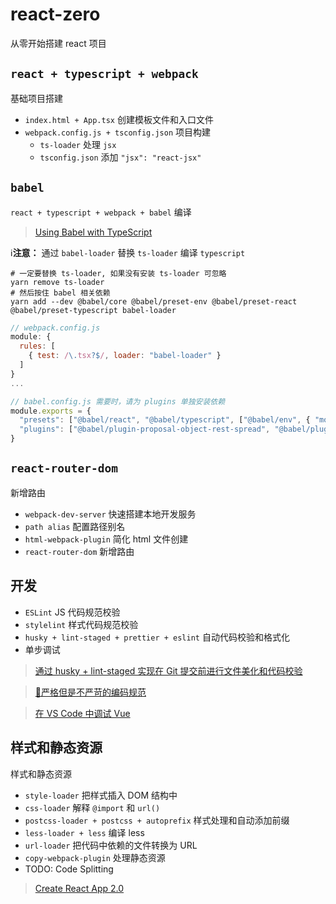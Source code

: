 # react-zero
从零开始搭建 react 项目



## `react + typescript + webpack`
基础项目搭建

- `index.html + App.tsx` 创建模板文件和入口文件
- `webpack.config.js + tsconfig.json` 项目构建
  - `ts-loader` 处理 `jsx`
  - `tsconfig.json` 添加 `"jsx": "react-jsx"`



## `babel`
`react + typescript + webpack + babel` 编译

> [Using Babel with TypeScript](https://www.typescriptlang.org/docs/handbook/babel-with-typescript.html)

ℹ️**注意：** 通过 `babel-loader` 替换 `ts-loader` 编译 `typescript`

```shell
# 一定要替换 ts-loader, 如果没有安装 ts-loader 可忽略
yarn remove ts-loader
# 然后按住 babel 相关依赖
yarn add --dev @babel/core @babel/preset-env @babel/preset-react @babel/preset-typescript babel-loader
```

```js
// webpack.config.js
module: {
  rules: [
    { test: /\.tsx?$/, loader: "babel-loader" }
  ]
}
...
```

```js
// babel.config.js 需要时，请为 plugins 单独安装依赖
module.exports = {
  "presets": ["@babel/react", "@babel/typescript", ["@babel/env", { "modules": false }]],
  "plugins": ["@babel/plugin-proposal-object-rest-spread", "@babel/plugin-proposal-class-properties"]
}
```



## `react-router-dom`
新增路由

- `webpack-dev-server` 快速搭建本地开发服务
- `path alias` 配置路径别名
- `html-webpack-plugin` 简化 html 文件创建
- `react-router-dom` 新增路由



## 开发

- `ESLint` JS 代码规范校验
- `stylelint` 样式代码规范校验
- `husky + lint-staged + prettier + eslint` 自动代码校验和格式化
- 单步调试

> [通过 husky + lint-staged 实现在 Git 提交前进行文件美化和代码校验](https://youtiao66.github.io/blog/husky-lint-staged-prettier-eslint/)

> [💪严格但是不严苛的编码规范](https://github.com/umijs/fabric)

> [在 VS Code 中调试 Vue](https://youtiao66.github.io/blog/debug-vue-in-vscode/)



## 样式和静态资源 
样式和静态资源

- `style-loader` 把样式插入 DOM 结构中
- `css-loader` 解释 `@import` 和 `url()`
- `postcss-loader + postcss + autoprefix` 样式处理和自动添加前缀
- `less-loader + less` 编译 less
- `url-loader` 把代码中依赖的文件转换为 URL
- `copy-webpack-plugin` 处理静态资源
- TODO: Code Splitting



> [Create React App 2.0](https://reactjs.org/blog/2018/10/01/create-react-app-v2.html)
